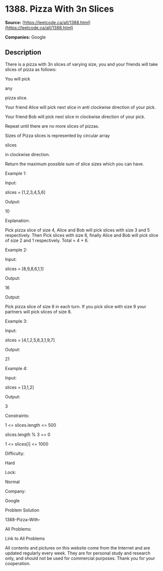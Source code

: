 # 1388. Pizza With 3n Slices

**Source:** [https://leetcode.ca/all/1388.html](https://leetcode.ca/all/1388.html)

**Companies:** Google

## Description

There is a pizza with 3n slices of varying size, you and your friends will take
            slices of pizza as follows:

You will pick

any

pizza slice.

Your friend Alice will pick next slice in anti clockwise direction of
                    your pick.

Your friend Bob will pick next slice in clockwise direction of
                    your pick.

Repeat until there are no more slices of pizzas.

Sizes of Pizza slices is represented by circular array

slices

in
                clockwise direction.

Return the maximum possible sum of slice sizes which you can have.

Example 1:

Input:

slices = [1,2,3,4,5,6]

Output:

10

Explanation:

Pick pizza slice of size 4, Alice and Bob will pick slices with size 3 and 5 respectively. Then Pick slices with size 6, finally Alice and Bob will pick slice of size 2 and 1 respectively. Total = 4 + 6.

Example 2:

Input:

slices = [8,9,8,6,1,1]

Output:

16

Output:

Pick pizza slice of size 8 in each turn. If you pick slice with size 9 your partners will pick slices of size 8.

Example 3:

Input:

slices = [4,1,2,5,8,3,1,9,7]

Output:

21

Example 4:

Input:

slices = [3,1,2]

Output:

3

Constraints:

1 <= slices.length <= 500

slices.length % 3 == 0

1 <= slices[i] <= 1000

Difficulty:

Hard

Lock:

Normal

Company:

Google

Problem Solution

1388-Pizza-With-

All Problems:

Link to All Problems

All contents and pictures on this website come from the Internet and are updated regularly every week. They are for personal study and research only, and should not be used for commercial purposes. Thank you for your cooperation.

